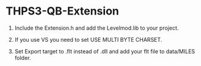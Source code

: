 # THPS3-QB-Extension

1. Include the Extension.h and add the Levelmod.lib to your project.

2. If you use VS you need to set USE MULTI BYTE CHARSET.

3. Set Export target to .flt instead of .dll and add your flt file to data/MILES folder.
